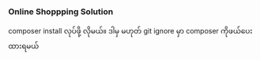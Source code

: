 ### Online Shoppping Solution

composer install လုပ်ဖို့ လိုမယ်။ ဒါမှ မဟုတ် git ignore မှာ composer ကိုဖယ်ပေး ထားရမယ်
